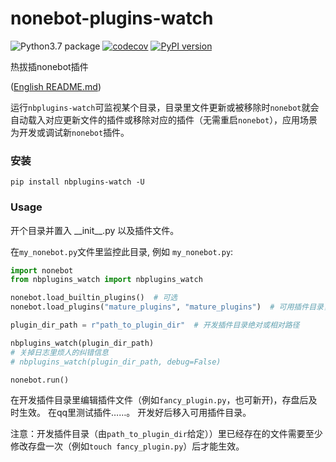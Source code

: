 # nonebot-plugins-watch
![Python3.7 package](https://github.com/ffreemt/nonebot-plugins-watch/workflows/Python3.7%20package/badge.svg) [![codecov](https://codecov.io/gh/ffreemt/nonebot-plugins-watch/branch/master/graph/badge.svg)](https://codecov.io/gh/ffreemt/nonebot-plugins-watch)
 [![PyPI version](https://badge.fury.io/py/nbplugins-watch.svg)](https://badge.fury.io/py/nbplugins-watch)

热拔插nonebot插件

([English README.md](https://github.com/ffreemt/nonebot-plugins-watch/blob/master/README.md))


运行`nbplugins-watch`可监视某个目录，目录里文件更新或被移除时`nonebot`就会自动载入对应更新文件的插件或移除对应的插件（无需重启`nonebot`），应用场景为开发或调试新`nonebot`插件。

### 安装

```pip install nbplugins-watch -U```

### Usage
开个目录并置入 \_\_init\_\_.py 以及插件文件。

在`my_nonebot.py`文件里监控此目录, 例如 `my_nonebot.py`:
```python hl_lines="2,7,9"
import nonebot
from nbplugins_watch import nbplugins_watch

nonebot.load_builtin_plugins()  # 可选
nonebot.load_plugins("mature_plugins", "mature_plugins")  # 可用插件目录，可选

plugin_dir_path = r"path_to_plugin_dir"  # 开发插件目录绝对或相对路径

nbplugins_watch(plugin_dir_path)
# 关掉日志里烦人的纠错信息
# nbplugins_watch(plugin_dir_path, debug=False)

nonebot.run()

```
在开发插件目录里编辑插件文件（例如`fancy_plugin.py`，也可新开)，存盘后及时生效。 在qq里测试插件……。 开发好后移入可用插件目录。

注意：开发插件目录（由`path_to_plugin_dir`给定））里已经存在的文件需要至少修改存盘一次（例如`touch fancy_plugin.py`）后才能生效。
